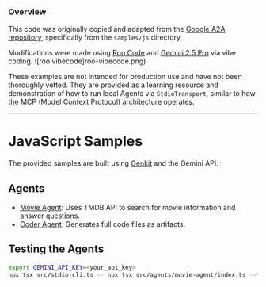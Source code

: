 ### Overview

 This code was originally copied and adapted from the [Google A2A repository](https://github.com/google/A2A/tree/main), specifically from the `samples/js` directory.

 Modifications were made using [Roo Code](https://github.com/RooVetGit/Roo-Code) and [Gemini 2.5 Pro](https://ai.google.dev) via vibe coding.
 ![roo vibecode]roo-vibecode.png)

 These examples are not intended for production use and have not been thoroughly vetted. They are provided as a learning resource and demonstration of how to run local Agents via `StdioTransport`, similar to how the MCP (Model Context Protocol) architecture operates.

---
# JavaScript Samples
The provided samples are built using [Genkit](https://genkit.dev/) and the Gemini API.

## Agents

- [Movie Agent](src/agents/movie-agent/README.md): Uses TMDB API to search for movie information and answer questions.
- [Coder Agent](src/agents/coder/README.md): Generates full code files as artifacts.

## Testing the Agents

```bash
export GEMINI_API_KEY=<your_api_key>
npx tsx src/stdio-cli.ts -- npx tsx src/agents/movie-agent/index.ts --transport=stdio
